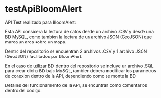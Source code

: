 # testApiBloomAlert
API Test realizado para BloomAlert:

Esta API considera la lectura de datos desde un archivo .CSV y desde una BD MySQL, como tambien la lectura de un archivo JSON (GeoJSON) que marca un area sobre un mapa.

Dentro del repositorio se encuentran 2 archivos .CSV y 1 archivo JSON (GeoJSON) facilitados por BloomAlert.

En el caso de utilizar BD, dentro del repositorio se incluye un archivo .SQL para crear dicha BD bajo MySQL, tambien debera modificar los parametros de conexion dentro de la API, dependiendo como se monte la BD

Detalles del funcionamiento de la API, se encuntran como comentarios dentro del codigo.
